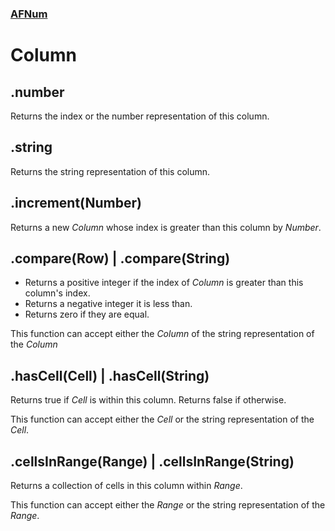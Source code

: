 ### [AFNum](README.md)
# Column

## .number
Returns the index or the number representation of this column.

## .string
Returns the string representation of this column.

## .increment(Number)
Returns a new *Column* whose index is greater than this column by *Number*.

## .compare(Row) | .compare(String)
- Returns a positive integer if the index of *Column* is greater than this column's index.
- Returns a negative integer it is less than.
- Returns zero if they are equal.

This function can accept either the *Column* of the string representation of the *Column*

## .hasCell(Cell) | .hasCell(String)
Returns true if *Cell* is within this column. Returns false if otherwise.

This function can accept either the *Cell* or the string representation of the *Cell*.

## .cellsInRange(Range) | .cellsInRange(String)
Returns a collection of cells in this column within *Range*.

This function can accept either the *Range* or the string representation of the *Range*.
